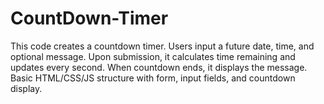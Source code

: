 # CountDown-Timer
This code creates a countdown timer. Users input a future date, time, and optional message. Upon submission, it calculates time remaining and updates every second. When countdown ends, it displays the message. Basic HTML/CSS/JS structure with form, input fields, and countdown display.
